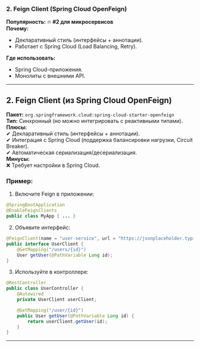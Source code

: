 ### **2. Feign Client (Spring Cloud OpenFeign)**

**Популярность:** 🔥 **#2 для микросервисов**  
**Почему:**
- Декларативный стиль (интерфейсы + аннотации).    
- Работает с Spring Cloud (Load Balancing, Retry).    

**Где использовать:**
- Spring Cloud-приложения.    
- Монолиты с внешними API.

--- 
## **2. Feign Client (из Spring Cloud OpenFeign)**

**Пакет:** `org.springframework.cloud:spring-cloud-starter-openfeign`  
**Тип:** Синхронный (но можно интегрировать с реактивными типами).  
**Плюсы:**  
✔ Декларативный стиль (интерфейсы + аннотации).  
✔ Интеграция с Spring Cloud (поддержка балансировки нагрузки, Circuit Breaker).  
✔ Автоматическая сериализация/десериализация.  
**Минусы:**  
❌ Требует настройки в Spring Cloud.

### Пример:

1. Включите Feign в приложении:
```java
@SpringBootApplication
@EnableFeignClients
public class MyApp { ... }
```

2. Объявите интерфейс:
```java
@FeignClient(name = "user-service", url = "https://jsonplaceholder.typicode.com")
public interface UserClient {
    @GetMapping("/users/{id}")
    User getUser(@PathVariable Long id);
}
```

3. Используйте в контроллере:
```java
@RestController
public class UserController {
    @Autowired
    private UserClient userClient;

    @GetMapping("/user/{id}")
    public User getUser(@PathVariable Long id) {
        return userClient.getUser(id);
    }
}
```

---
